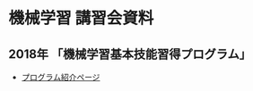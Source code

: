 # 機械学習 講習会資料

## 2018年 「機械学習基本技能習得プログラム」

* [プログラム紹介ページ](http://masahiroaraki.github.io/program18a/)

